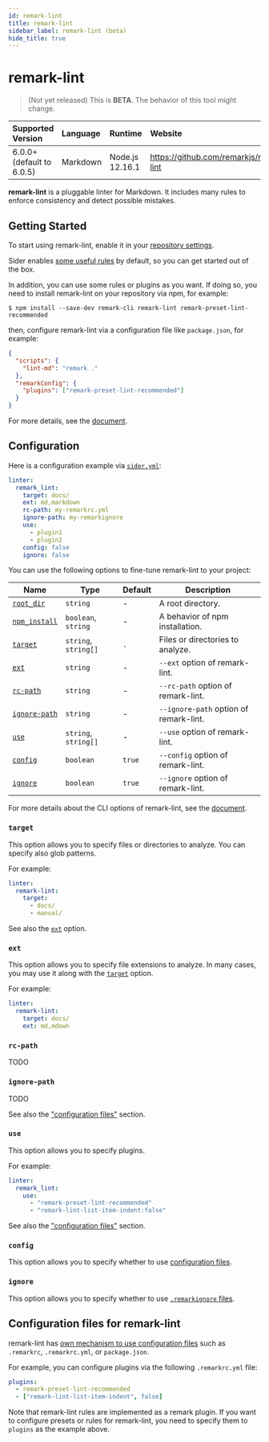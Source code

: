 ```yaml
---
id: remark-lint
title: remark-lint
sidebar_label: remark-lint (beta)
hide_title: true
---
```


# remark-lint

> (Not yet released) This is **BETA**. The behavior of this tool might change.

| Supported Version         | Language | Runtime         | Website                                 |
| :------------------------ | :------- | :-------------- | :-------------------------------------- |
| 6.0.0+ (default to 6.0.5) | Markdown | Node.js 12.16.1 | https://github.com/remarkjs/remark-lint |

**remark-lint** is a pluggable linter for Markdown. It includes many rules to enforce consistency and detect possible mistakes.

## Getting Started

To start using remark-lint, enable it in your [repository settings](../../getting-started/repository-settings.md).

Sider enables [some useful rules](https://github.com/sider/remark-preset-lint-sider) by default, so you can get started out of the box.

In addition, you can use some rules or plugins as you want. If doing so, you need to install remark-lint on your repository via npm, for example:

```shell-session
$ npm install --save-dev remark-cli remark-lint remark-preset-lint-recommended
```

then, configure remark-lint via a configuration file like `package.json`, for example:

```json
{
  "scripts": {
    "lint-md": "remark ."
  },
  "remarkConfig": {
    "plugins": ["remark-preset-lint-recommended"]
  }
}
```

For more details, see the [document](https://github.com/remarkjs/remark-lint#readme).

## Configuration

Here is a configuration example via [`sider.yml`](../../getting-started/custom-configuration.md):

```yaml
linter:
  remark_lint:
    target: docs/
    ext: md,markdown
    rc-path: my-remarkrc.yml
    ignore-path: my-remarkignore
    use:
      - plugin1
      - plugin2
    config: false
    ignore: false
```

You can use the following options to fine-tune remark-lint to your project:

| Name                                                                              | Type                 | Default | Description                            |
| --------------------------------------------------------------------------------- | -------------------- | ------- | -------------------------------------- |
| [`root_dir`](../../getting-started/custom-configuration.md#root_dir-option)       | `string`             | -       | A root directory.                      |
| [`npm_install`](../../getting-started/custom-configuration.md#npm_install-option) | `boolean`, `string`  | -       | A behavior of npm installation.        |
| [`target`](#target)                                                               | `string`, `string[]` | `.`     | Files or directories to analyze.       |
| [`ext`](#ext)                                                                     | `string`             | -       | `--ext` option of remark-lint.         |
| [`rc-path`](#rc-path)                                                             | `string`             | -       | `--rc-path` option of remark-lint.     |
| [`ignore-path`](#ignore-path)                                                     | `string`             | -       | `--ignore-path` option of remark-lint. |
| [`use`](#use)                                                                     | `string`, `string[]` | -       | `--use` option of remark-lint.         |
| [`config`](#config)                                                               | `boolean`            | `true`  | `--config` option of remark-lint.      |
| [`ignore`](#ignore)                                                               | `boolean`            | `true`  | `--ignore` option of remark-lint.      |

For more details about the CLI options of remark-lint, see the [document](https://github.com/remarkjs/remark/tree/master/packages/remark-cli#cli).

### `target`

This option allows you to specify files or directories to analyze. You can specify also glob patterns.

For example:

```yaml
linter:
  remark-lint:
    target:
      - docs/
      - manual/
```

See also the [`ext`](#ext) option.

### `ext`

This option allows you to specify file extensions to analyze. In many cases, you may use it along with the [`target`](#target) option.

For example:

```yaml
linter:
  remark-lint:
    target: docs/
    ext: md,mdown
```

### `rc-path`

TODO

### `ignore-path`

TODO

See also the ["configuration files"](#configuration-files-for-remark-lint) section.

### `use`

This option allows you to specify plugins.

For example:

```yaml
linter:
  remark_lint:
    use:
      - "remark-preset-lint-recommended"
      - "remark-lint-list-item-indent:false"
```

See also the ["configuration files"](#configuration-files-for-remark-lint) section.

### `config`

This option allows you to specify whether to use [configuration files](#configuration-files-for-remark-lint).

### `ignore`

This option allows you to specify whether to use [`.remarkignore` files](https://github.com/unifiedjs/unified-engine/blob/master/doc/ignore.md).

## Configuration files for remark-lint

remark-lint has [own mechanism to use configuration files](https://github.com/unifiedjs/unified-engine/blob/master/doc/configure.md) such as `.remarkrc`, `.remarkrc.yml`, or `package.json`.

For example, you can configure plugins via the following `.remarkrc.yml` file:

```yaml
plugins:
  - remark-preset-lint-recommended
  - ["remark-lint-list-item-indent", false]
```

Note that remark-lint rules are implemented as a remark plugin.
If you want to configure presets or rules for remark-lint, you need to specify them to `plugins` as the example above.
